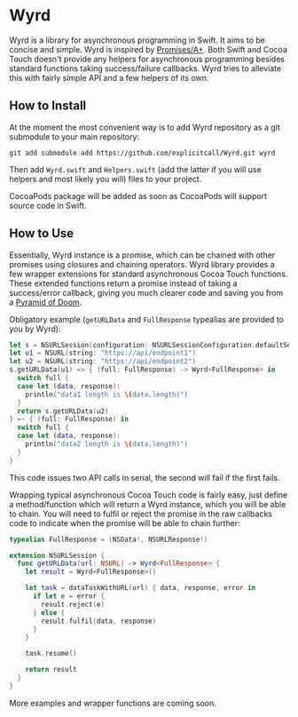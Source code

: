 # Wyrd
Wyrd is a library for asynchronous programming in Swift. It aims to be concise and simple.
Wyrd is inspired by [Promises/A+](http://promisesaplus.com). Both Swift and Cocoa Touch doesn't provide any helpers for asynchronous programming besides standard functions taking success/failure callbacks. Wyrd tries to alleviate this with fairly simple API and a few helpers of its own.


## How to Install
At the moment the most convenient way is to add Wyrd repository as a git submodule to your main repository:

    git add submodule add https://github.com/explicitcall/Wyrd.git wyrd

Then add `Wyrd.swift` and `Helpers.swift` (add the latter if you will use helpers and most likely you will) files to your project.

CocoaPods package will be added as soon as CocoaPods will support source code in Swift.

## How to Use
Essentially, Wyrd instance is a promise, which can be chained with other promises using closures and chaining operators. Wyrd library provides a few wrapper extensions for standard asynchronous Cocoa Touch functions. These extended functions return a promise instead of taking a success/error callback, giving you much clearer code and saving you from a [Pyramid of Doom](http://survivejs.com/common_problems/pyramid.html).

Obligatory example (`getURLData` and `FullResponse` typealias are provided to you by Wyrd):

```swift
let s = NSURLSession(configuration: NSURLSessionConfiguration.defaultSessionConfiguration())
let u1 = NSURL(string: "https://api/endpoint1")
let u2 = NSURL(string: "https://api/endpoint2")
s.getURLData(u1) => { (full: FullResponse) -> Wyrd<FullResponse> in
  switch full {
  case let (data, response):
    println("data1 length is \(data.length)")
  }
  return s.getURLData(u2)
} =~ { (full: FullResponse) in
  switch full {
  case let (data, response):
    println("data2 length is \(data.length)")
  }
}
```

This code issues two API calls in serial, the second will fail if the first fails.

Wrapping typical asynchronous Cocoa Touch code is fairly easy, just define a method/function which will return a Wyrd instance, which you will be able to chain. You will need to fulfil or reject the promise in the raw callbacks code to indicate when the promise will be able to chain further:

```swift
typealias FullResponse = (NSData!, NSURLResponse!)

extension NSURLSession {
  func getURLData(url: NSURL) -> Wyrd<FullResponse> {
    let result = Wyrd<FullResponse>()

    let task = dataTaskWithURL(url) { data, response, error in
      if let e = error {
        result.reject(e)
      } else {
        result.fulfil(data, response)
      }
    }

    task.resume()

    return result
  }
}
```

More examples and wrapper functions are coming soon.